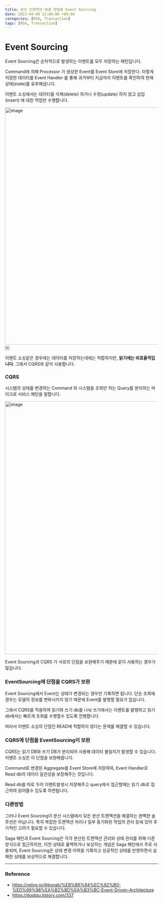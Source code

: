 ```yaml
---
title: 분산 트랜잭션 해결 방법중 Event Sourcing
date: 2023-04-08 12:00:00 +09:00
categories: [MSA, Transaction]
tags: [MSA, Transaction]     
---
```


# Event Sourcing

Event Sourcing은 순차적으로 발생하는 이벤트를 모두 저장하는 패턴입니다.

Command에 의해 Processor 가 생성한 Event를 Event Store에 저장한다. 이렇게 저장한 데이터를 Event Handler 를 통해 과거부터 지금까지 이벤트를 확인하여 현재 상태(state)를 유추해냅니다.

이벤트 소싱에서는 데이터를 삭제(delete) 하거나 수정(update) 하지 않고 삽입(insert) 에 대한 작업만 수행합니다.

<img width="780" alt="image" src="https://github.com/rlatmd0829/rlatmd0829.github.io/assets/70622731/fd46dd6e-d978-432b-9e89-b7cc433ed132">
￼

이벤트 소싱같은 경우에는 데이터를 저장하는데에는 적합하지만, **읽기에는 비효율적입니다**. 그래서 CQRS와 같이 사용합니다.



### CQRS

시스템의 상태를 변경하는 Command 와 시스템을 조회만 하는 Query를 분리하는 마이크로 서비스 패턴을 말합니다.

<img width="832" alt="image" src="https://github.com/rlatmd0829/rlatmd0829.github.io/assets/70622731/ee27ed76-eb81-4b8b-9635-f75b301f3a7c">


Event Sourcing과 CQRS 가 서로의 단점을 보완해주기 때문에 같이 사용하는 경우가 많습니다.



### EventSourcing에 단점을 CQRS가 보완


Event Sourcing에서 Event는 상태가 변경되는 경우만 기록하면 됩니다. 단순 조회에 경우는 모델의 정보를 변화시키지 않기 때문에 Event를 발행할 필요가 없습니다.

그래서 CQRS를 적용하여 읽기와 쓰기 db를 나눠 쓰기에서는 이벤트를 발행하고 읽기 db에서는 빠르게 조회를 수행할수 있도록 진행합니다.

따라서 이벤트 소싱의 단점인 READ에 적합하지 않다는 문제를 해결할 수 있습니다.



### CQRS에 단점을 EventSourcing이 보완

CQRS는 읽기 DB와 쓰기 DB가 분리되어 사용해 데이터 불일치가 발생할 수 있습니다. 이벤트 소싱은 이 단점을 보완해줍니다.

Command로 변경된 Aggregate를 Event Store에 저장하여, Event Handler로 Read db의 데이터 일관성을 보장해주는 것입니다.

Read db를 따로 두어 이벤트발생시 저장해주고 query에서 접근할때는 읽기 db로 접근하여 읽어올수 있도록 하면됩니다.


### 다른방법

그러나 Event Sourcing이 분산 시스템에서 모든 분산 트랜잭션을 해결하는 완벽한 솔루션은 아닙니다. 특히 복잡한 트랜잭션 처리나 일부 동기화된 작업의 관리 등에 있어 추가적인 고려가 필요할 수 있습니다.


Saga 패턴과 Event Sourcing은 각각 분산된 트랜잭션 관리와 상태 관리를 위해 다른 방식으로 접근하지만, 이전 상태로 롤백하거나 보상하는 개념은 Saga 패턴에서 주로 사용되며, Event Sourcing은 상태 변경 이력을 기록하고 성공적인 상태를 반영하면서 실패한 상태를 보상적으로 해결합니다.



-----------



### Reference

- https://velog.io/@borab/%EB%B6%84%EC%82%B0-%ED%99%98%EA%B2%BD%EA%B3%BC-Event-Driven-Architecture
- https://doqtqu.tistory.com/337
